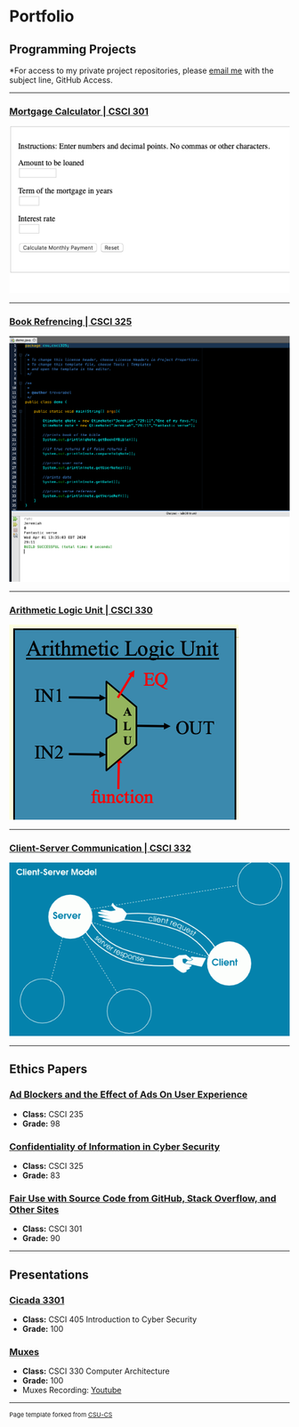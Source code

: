 Portfolio
=========

Programming Projects
--------------------

*For access to my private project repositories, please [email me](mailto:taabel@csustudent.net?subject=GitHub%20Access) with the subject line, GitHub Access.

---
### [Mortgage Calculator | CSCI 301](mortgagecalc.md)

![Format for the GUI of the Mortgage Calculator that takes input and gives output](images/mortgagecover.png)

---
### [Book Refrencing | CSCI 325](bookreference.md)

![Image of the Output with the specific Test Cases](images/bookreferencecover.png)

---
### [Arithmetic Logic Unit | CSCI 330](alu.md)

![Diagram of the Arithmetic Logic Unit with its inputs and output](images/alucover.png)

---
### [Client-Server Communication | CSCI 332](project1)

![Normal Client and Server Communication](images/client-server.png)

---

Ethics Papers
-------------

### <a href="https://github.com/trevorabel/trevorabel.github.io/tree/master/Ethics%20Papers"> Ad Blockers and the Effect of Ads On User Experience </a>
-   **Class:**  CSCI 235
-   **Grade:**  98

### <a href="https://github.com/trevorabel/trevorabel.github.io/tree/master/Ethics%20Papers"> Confidentiality of Information in Cyber Security </a>

-   **Class:**  CSCI 325
-   **Grade:**  83

### <a href="https://github.com/trevorabel/trevorabel.github.io/tree/master/Ethics%20Papers"> Fair Use with Source Code from GitHub, Stack Overflow, and Other Sites </a>

-   **Class:**  CSCI 301
-   **Grade:**  90

---

Presentations
-------------

### <a href="https://github.com/trevorabel/trevorabel.github.io/tree/master/powerpoints"> Cicada 3301 </a>

- **Class:** CSCI 405 Introduction to Cyber Security
- **Grade:** 100


### <a href="https://github.com/trevorabel/trevorabel.github.io/tree/master/powerpoints"> Muxes </a>

- **Class:** CSCI 330 Computer Architecture
- **Grade:** 100
- Muxes Recording: <a href="https://youtu.be/RlPTJElZgoQ"> Youtube </a>
---

<p style="font-size:11px">Page template forked from <a href="https://github.com/csu-cs/csci-portfolio">CSU-CS</a></p>
<!-- Remove above link if you don't want to attributive -->
